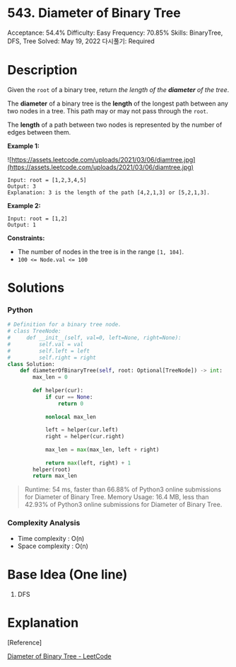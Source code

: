 # 543. Diameter of Binary Tree

Acceptance: 54.4%
Difficulty: Easy
Frequency: 70.85%
Skills: BinaryTree, DFS, Tree
Solved: May 19, 2022
다시풀기: Required

# Description

Given the `root` of a binary tree, return *the length of the **diameter** of the tree*.

The **diameter** of a binary tree is the **length** of the longest path between any two nodes in a tree. This path may or may not pass through the `root`.

The **length** of a path between two nodes is represented by the number of edges between them.

**Example 1:**

![https://assets.leetcode.com/uploads/2021/03/06/diamtree.jpg](https://assets.leetcode.com/uploads/2021/03/06/diamtree.jpg)

```
Input: root = [1,2,3,4,5]
Output: 3
Explanation: 3 is the length of the path [4,2,1,3] or [5,2,1,3].

```

**Example 2:**

```
Input: root = [1,2]
Output: 1

```

**Constraints:**

- The number of nodes in the tree is in the range `[1, 104]`.
- `100 <= Node.val <= 100`

# Solutions

### Python

```python
# Definition for a binary tree node.
# class TreeNode:
#     def __init__(self, val=0, left=None, right=None):
#         self.val = val
#         self.left = left
#         self.right = right
class Solution:
    def diameterOfBinaryTree(self, root: Optional[TreeNode]) -> int:
        max_len = 0
        
        def helper(cur):
            if cur == None:
                return 0
            
            nonlocal max_len
            
            left = helper(cur.left)
            right = helper(cur.right)
            
            max_len = max(max_len, left + right)
            
            return max(left, right) + 1
        helper(root)
        return max_len
```

> Runtime: 54 ms, faster than 66.88% of Python3 online submissions for Diameter of Binary Tree.
Memory Usage: 16.4 MB, less than 42.93% of Python3 online submissions for Diameter of Binary Tree.
> 

### Complexity Analysis

- Time complexity : O(n)
- Space complexity : O(n)

# Base Idea (One line)

1. DFS

# Explanation

[Reference]

[Diameter of Binary Tree - LeetCode](https://leetcode.com/problems/diameter-of-binary-tree/solution/)